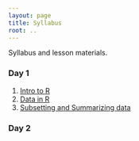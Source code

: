 ```yaml
---
layout: page
title: Syllabus
root: ..
---
```


Syllabus and lesson materials.

### Day 1

<div class="toc" markdown="1">

1.  [Intro to R](R_intro_00.html)
2.  [Data in R](R_intro_01_data.html)
3.  [Subsetting and Summarizing data](R_intro_02_subsetting_summarizing.html)

</div>

### Day 2
